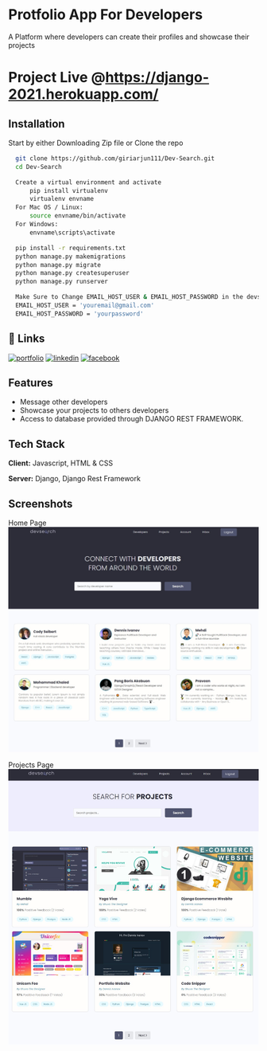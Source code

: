 
# Protfolio App For Developers
A Platform where developers can create their profiles and showcase their projects

# Project Live @https://django-2021.herokuapp.com/


## Installation

Start by either Downloading Zip file or Clone the repo

```bash
  git clone https://github.com/giriarjun111/Dev-Search.git
  cd Dev-Search
```

```bash
  Create a virtual environment and activate
      pip install virtualenv
      virtualenv envname
  For Mac OS / Linux:
      source envname/bin/activate
  For Windows:
      envname\scripts\activate
```

```bash
  pip install -r requirements.txt
  python manage.py makemigrations
  python manage.py migrate
  python manage.py createsuperuser
  python manage.py runserver
```

```bash
  Make Sure to Change EMAIL_HOST_USER & EMAIL_HOST_PASSWORD in the devsearch/settings.py file
  EMAIL_HOST_USER = 'youremail@gmail.com'
  EMAIL_HOST_PASSWORD = 'yourpassword'
```
   
## 🔗 Links
[![portfolio](https://img.shields.io/badge/my_portfolio-000?style=for-the-badge&logo=ko-fi&logoColor=white)](https://arjungiri.tk/)
[![linkedin](https://img.shields.io/badge/linkedin-0A66C2?style=for-the-badge&logo=linkedin&logoColor=white)](https://www.linkedin.com/in/arjun-giri-full-stack-web-developer-08577519b/)
[![facebook](https://img.shields.io/badge/facebook-1DA1F2?style=for-the-badge&logo=facebook&logoColor=white)](https://www.facebook.com/arjun.giri.5099940)



## Features

- Message other developers
- Showcase your projects to others developers
- Access to database provided through DJANGO REST FRAMEWORK.

## Tech Stack

**Client:** Javascript, HTML & CSS

**Server:** Django, Django Rest Framework


## Screenshots
Home Page
![Home Page](static/images/home.jpg "Home Page")

Projects Page
![Course Page](static/images/projects.jpg "Projects Page")








